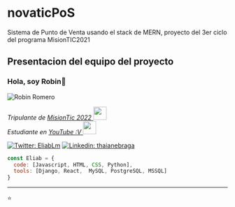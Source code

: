# novaticPoS
Sistema de Punto de Venta usando el stack de MERN, proyecto del 3er ciclo del programa MisionTIC2021

## Presentacion del equipo del proyecto 

### Hola, soy Robin👋

![Robin Romero](https://ibb.co/nB3sfMr)


<!--
**EliabLM/EliabLM** is a ✨ _special_ ✨ repository because its `README.md` (this file) appears on your GitHub profile.

Here are some ideas to get you started:

- 🔭 I’m currently working on ...
- 🌱 I’m currently learning ...
- 👯 I’m looking to collaborate on ...
- 🤔 I’m looking for help with ...
- 💬 Ask me about ...
- 📫 How to reach me: ...
- 😄 Pronouns: ...
- ⚡ Fun fact: ...
-->

<p><em>Tripulante de <a href="https://www.misiontic2022.gov.co/portal/"> MisionTic 2022 </a><img src="https://media.giphy.com/media/fYSnHlufseco8Fh93Z/giphy.gif" width="30"></br>Estudiante en <a href="https://platzi.com/home"> YouTube :V </a><img src="https://media.giphy.com/media/WUlplcMpOCEmTGBtBW/giphy.gif" width="30"> 
</em></p>

[![Twitter: EliabLm](https://img.shields.io/twitter/follow/EliabLM?style=social)](https://twitter.com/EliabLM)
[![Linkedin: thaianebraga](https://img.shields.io/badge/-eliablopez-blue?style=flat-square&logo=Linkedin&logoColor=white&link=https://www.linkedin.com/in/robin-angel-romero-cordero/)](https://www.linkedin.com/in/robin-angel-romero-cordero/)

```javascript
const Eliab = {
  code: [Javascript, HTML, CSS, Python],
  tools: [Django, React,  MySQL, PostgreSQL, MSSQL]
}
```

---

⭐️